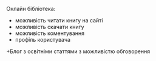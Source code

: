 Онлайн бібліотека:
 - можливість читати книгу на сайті
 - можливість скачати книгу 
 - можливість коментування
 - профіль користувача

+Блог з освітніми статтями з можливістю обговорення